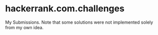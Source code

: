 # hackerrank.com.challenges

My Submissions.
Note that some solutions were not implemented solely from my own idea. 
